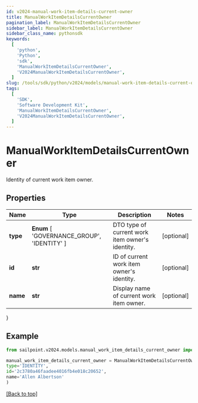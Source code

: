 ```yaml
---
id: v2024-manual-work-item-details-current-owner
title: ManualWorkItemDetailsCurrentOwner
pagination_label: ManualWorkItemDetailsCurrentOwner
sidebar_label: ManualWorkItemDetailsCurrentOwner
sidebar_class_name: pythonsdk
keywords:
  [
    'python',
    'Python',
    'sdk',
    'ManualWorkItemDetailsCurrentOwner',
    'V2024ManualWorkItemDetailsCurrentOwner',
  ]
slug: /tools/sdk/python/v2024/models/manual-work-item-details-current-owner
tags:
  [
    'SDK',
    'Software Development Kit',
    'ManualWorkItemDetailsCurrentOwner',
    'V2024ManualWorkItemDetailsCurrentOwner',
  ]
---
```


# ManualWorkItemDetailsCurrentOwner

Identity of current work item owner.

## Properties

| Name | Type | Description | Notes |
| --- | --- | --- | --- |
| **type** | **Enum** [ 'GOVERNANCE_GROUP', 'IDENTITY' ] | DTO type of current work item owner's identity. | [optional] |
| **id** | **str** | ID of current work item owner's identity. | [optional] |
| **name** | **str** | Display name of current work item owner. | [optional] |

}

## Example

```python
from sailpoint.v2024.models.manual_work_item_details_current_owner import ManualWorkItemDetailsCurrentOwner

manual_work_item_details_current_owner = ManualWorkItemDetailsCurrentOwner(
type='IDENTITY',
id='2c3780a46faadee4016fb4e018c20652',
name='Allen Albertson'
)

```

[[Back to top]](#)
